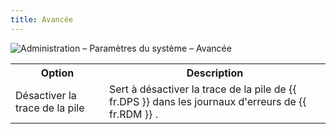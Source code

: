 ```yaml
---
title: Avancée
---
```

![Administration – Paramètres du système – Avancée](/img/fr/server/clip10379.png) 

<table>
	<tr>
		<th>
Option 
		</th>
		<th>
Description 
		</th>
	</tr>
	<tr>
		<td>
Désactiver la trace de la pile 
		</td>
		<td>
Sert à désactiver la trace de la pile de {{ fr.DPS }} dans les journaux d&apos;erreurs de {{ fr.RDM }} . 
		</td>
	</tr>
</table>


